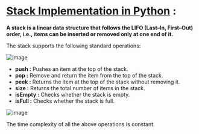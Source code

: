 # [Stack Implementation in Python](https://en.wikipedia.org/wiki/Stack_(abstract_data_type)) :

__A stack is a linear data structure that follows the LIFO (Last–In, First–Out) order, i.e., items can be inserted or removed only at one end of it.__

The stack supports the following standard operations:

![image](https://miro.medium.com/max/1400/0*bbTnCsiT0klMbi3q.png)

- __push :__    Pushes an item at the top of the stack.
- __pop :__   Remove and return the item from the top of the stack.
- __peek :__    Returns the item at the top of the stack without removing it.
- __size :__    Returns the total number of items in the stack.
- __isEmpty :__   Checks whether the stack is empty.
- __isFull :__    Checks whether the stack is full.

![image](https://cdn.programiz.com/sites/tutorial2program/files/stack.png)

The time complexity of all the above operations is constant.
